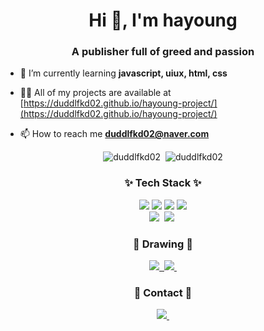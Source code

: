 <h1 align="center">Hi 👋, I'm hayoung</h1>
<h3 align="center">A publisher full of greed and passion</h3>

- 🌱 I’m currently learning **javascript, uiux, html, css**

- 👨‍💻 All of my projects are available at [https://duddlfkd02.github.io/hayoung-project/](https://duddlfkd02.github.io/hayoung-project/)

- 📫 How to reach me **duddlfkd02@naver.com**
<div align="center">
  <p><img  src="https://github-readme-stats.vercel.app/api/top-langs?username=duddlfkd02&show_icons=true&locale=en&layout=compact" alt="duddlfkd02" />
    &nbsp;<img src="https://github-readme-stats.vercel.app/api?username=duddlfkd02&show_icons=true&locale=en" alt="duddlfkd02" />
  </p>
</div>

<h3 align="center">✨ Tech Stack ✨</h3>
  <div align="center">
    <img src="https://img.shields.io/badge/html-f9f9f9.svg?style=for-the-badge&logo=html5&logoColor=E34F26" />
    <img src="https://img.shields.io/badge/css-f9f9f9.svg?style=for-the-badge&logo=css3&logoColor=3791F7" />
    <img src="https://img.shields.io/badge/javascript-f9f9f9.svg?style=for-the-badge&logo=javascript&logoColor=FFD721" />
    <img src="https://img.shields.io/badge/jquery-f9f9f9.svg?style=for-the-badge&logo=jquery&logoColor=2861B9" />
  </div>

<div align="center">
  <img src="https://img.shields.io/badge/adobe%20photoshop-f9f9f9.svg?style=for-the-badge&logo=adobe%20photoshop&logoColor=37abff" />&nbsp
  <img src="https://img.shields.io/badge/adobe%20illustrator-f9f9f9.svg?style=for-the-badge&logo=adobeillustrator&logoColor=#FF9A00" />&nbsp
</div>


<h3 align="center">🎨 Drawing 🎨</h3>
<div align="center">
  <a href="https://webudding.com/search/?keyword=%EA%B3%B0%EB%9E%91%EC%9D%B4">
    <img
      src="https://img.shields.io/badge/webudding-f9f9f9?style=for-the-badge&logo=&logoColor=F14744"/>&nbsp
  </a>
  <a href="https://gomlang.postype.com/">
    <img
      src="https://img.shields.io/badge/postype-f9f9f9?style=for-the-badge&logo=&logoColor=525252"/>&nbsp
  </a>
</div>

<h3 align="center"> 📱 Contact 📱</h3>
<div align="center">
  <a href="mailto:duddlfkd02@naver.com">
    <img
      src="https://img.shields.io/badge/duddlfkd02@naver.com-f9f9f9?style=for-the-badge&logo=gmail&logoColor=1EBC8F"/>&nbsp
  </a>
</div>

<!--
**duddlfkd02/duddlfkd02** is a ✨ _special_ ✨ repository because its `README.md` (this file) appears on your GitHub profile.

Here are some ideas to get you started:

- 🔭 I’m currently working on ...
- 🌱 I’m currently learning ...
- 👯 I’m looking to collaborate on ...
- 🤔 I’m looking for help with ...
- 💬 Ask me about ...
- 📫 How to reach me: ...
- 😄 Pronouns: ...
- ⚡ Fun fact: ...
-->
